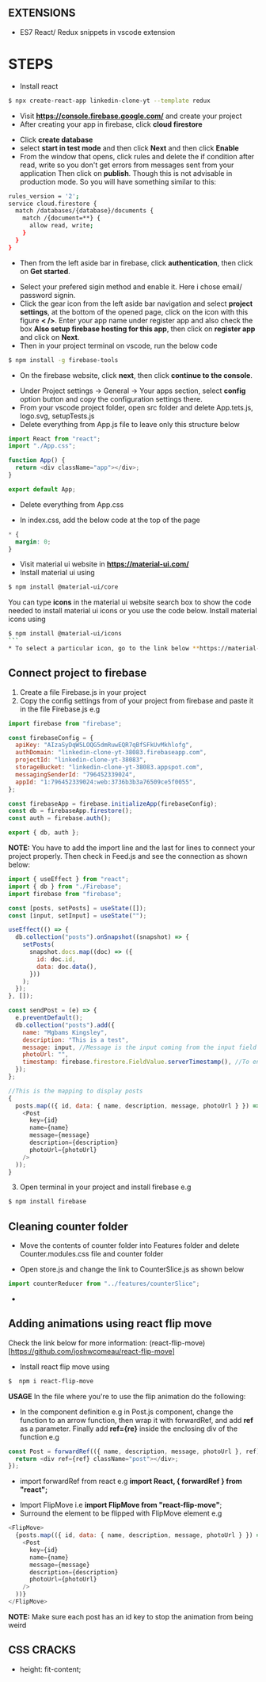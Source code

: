 ## EXTENSIONS

- ES7 React/ Redux snippets in vscode extension

# STEPS

- Install react

```bash
$ npx create-react-app linkedin-clone-yt --template redux
```

- Visit **https://console.firebase.google.com/** and create your project
- After creating your app in firebase, click **cloud firestore**

* Click **create database**
* select **start in test mode** and then click **Next** and then click **Enable**
* From the window that opens, click rules and delete the if condition after read, write so you don't get errors from messages sent from your application Then click on **publish**. Though this is not advisable in production mode. So you will have something similar to this:

```bash
rules_version = '2';
service cloud.firestore {
  match /databases/{database}/documents {
    match /{document=**} {
      allow read, write;
    }
  }
}
```

- Then from the left aside bar in firebase, click **authentication**, then click on **Get started**.

* Select your prefered sigin method and enable it. Here i chose email/ password signin.
* Click the gear icon from the left aside bar navigation and select **project settings**, at the bottom of the opened page, click on the icon with this figure **< />**. Enter your app name under register app and also check the box **Also setup firebase hosting for this app**, then click on **register app** and click on **Next**.
* Then in your project terminal on vscode, run the below code

```bash
$ npm install -g firebase-tools
```

- On the firebase website, click **next**, then click **continue to the console**.

* Under Project settings -> General -> Your apps section, select **config** option button and copy the configuration settings there.
* From your vscode project folder, open src folder and delete App.tets.js, logo.svg, setupTests.js
* Delete everything from App.js file to leave only this structure below

```js
import React from "react";
import "./App.css";

function App() {
  return <div className="app"></div>;
}

export default App;
```

- Delete everything from App.css

* In index.css, add the below code at the top of the page

```css
* {
  margin: 0;
}
```

- Visit material ui website in **https://material-ui.com/**
- Install material ui using

```bash
$ npm install @material-ui/core
```

You can type **icons** in the material ui website search box to show the code needed to install material ui icons or you use the code below.
Install material icons using

````bash
$ npm install @material-ui/icons
```
* To select a particular icon, go to the link below **https://material-ui.com/components/material-icons/**
````

## Connect project to firebase

1. Create a file Firebase.js in your project
2. Copy the config settings from of your project from firebase and paste it in the file Firebase.js e.g

```js
import firebase from "firebase";

const firebaseConfig = {
  apiKey: "AIzaSyDqW5LOQG5dmRuwEQR7qBfSFkUvMkhlofg",
  authDomain: "linkedin-clone-yt-38083.firebaseapp.com",
  projectId: "linkedin-clone-yt-38083",
  storageBucket: "linkedin-clone-yt-38083.appspot.com",
  messagingSenderId: "796452339024",
  appId: "1:796452339024:web:3736b3b3a76509ce5f0055",
};

const firebaseApp = firebase.initializeApp(firebaseConfig);
const db = firebaseApp.firestore();
const auth = firebase.auth();

export { db, auth };
```

**NOTE:** You have to add the import line and the last for lines to connect your project properly.
Then check in Feed.js and see the connection as shown below:

```js
import { useEffect } from "react";
import { db } from "./Firebase";
import firebase from "firebase";

const [posts, setPosts] = useState([]);
const [input, setInput] = useState("");

useEffect(() => {
  db.collection("posts").onSnapshot((snapshot) => {
    setPosts(
      snapshot.docs.map((doc) => ({
        id: doc.id,
        data: doc.data(),
      }))
    );
  });
}, []);

const sendPost = (e) => {
  e.preventDefault();
  db.collection("posts").add({
    name: "Mgbams Kingsley",
    description: "This is a test",
    message: input, //Message is the input coming from the input field
    photoUrl: "",
    timestamp: firebase.firestore.FieldValue.serverTimestamp(), //To ensure same timestamp for all countries
  });
};

//This is the mapping to display posts
{
  posts.map(({ id, data: { name, description, message, photoUrl } }) => (
    <Post
      key={id}
      name={name}
      message={message}
      description={description}
      photoUrl={photoUrl}
    />
  ));
}
```

3. Open terminal in your project and install firebase e.g

```bash
$ npm install firebase
```

## Cleaning counter folder

- Move the contents of counter folder into Features folder and delete Counter.modules.css file and counter folder

* Open store.js and change the link to CounterSlice.js as shown below

```js
import counterReducer from "../features/counterSlice";
```

-

## Adding animations using react flip move

Check the link below for more information: (react-flip-move)[https://github.com/joshwcomeau/react-flip-move]

- Install react flip move using

```bash
$  npm i react-flip-move
```

**USAGE**
In the file where you're to use the flip animation do the following:

- In the component definition e.g in Post.js component, change the function to an arrow function, then wrap it with forwardRef, and add **ref** as a parameter. Finally add **ref={re}** inside the enclosing div of the function e.g

```js
const Post = forwardRef(({ name, description, message, photoUrl }, ref) => {
  return <div ref={ref} className="post"></div>;
});
```

- import forwardRef from react e.g **import React, { forwardRef } from "react";**

* Import FlipMove i.e **import FlipMove from "react-flip-move"**;
* Surround the element to be flipped with FlipMove element e.g

```js
<FlipMove>
  {posts.map(({ id, data: { name, description, message, photoUrl } }) => (
    <Post
      key={id}
      name={name}
      message={message}
      description={description}
      photoUrl={photoUrl}
    />
  ))}
</FlipMove>
```

**NOTE:** Make sure each post has an id key to stop the animation from being weird

## CSS CRACKS

- height: fit-content;
